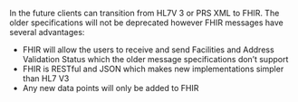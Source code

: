

In the future clients can transition from HL7V 3 or PRS XML to FHIR. The older specifications will not be deprecated however FHIR messages have several advantages:

*	FHIR will allow the users to receive and send Facilities and Address Validation Status which the older message specifications don’t support
*	FHIR is RESTful and JSON which makes new implementations simpler than HL7 V3
*	Any new data points will only be added to FHIR
